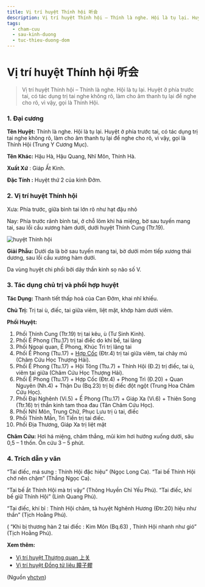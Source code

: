 ```yaml
---
title: Vị trí huyệt Thính hội 听会
description: Vị trí huyệt Thính hội – Thính là nghe. Hội là tụ lại. Huyệt ở phía trước tai, có tác dụng trị tai nghe không rõ, làm cho âm thanh tụ lại để nghe cho rõ, vì vậy, gọi là Thính Hội.
tags:
  - cham-cuu
  - sau-kinh-duong
  - tuc-thieu-duong-dom
---
```


# Vị trí huyệt Thính hội 听会 

> Vị trí huyệt Thính hội – Thính là nghe. Hội là tụ lại. Huyệt ở phía trước tai, có tác dụng trị tai nghe không rõ, làm cho âm thanh tụ lại để nghe cho rõ, vì vậy, gọi là Thính Hội.

### 1. Đại cương

**Tên Huyệt:** Thính là nghe. Hội là tụ lại. Huyệt ở phía trước tai, có tác dụng trị tai nghe không rõ, làm cho âm thanh tụ lại để nghe cho rõ, vì vậy, gọi là Thính Hội (Trung Y Cương Mục).

**Tên** **Khác:** Hậu Hà, Hậu Quang, Nhĩ Môn, Thính Hà.

**Xuất Xứ** : Giáp Ất Kinh.

**Đặc Tính :** Huyệt thứ 2 của kinh Đởm.

### 2. Vị trí huyệt Thính hội

Xưa: Phía trước, giữa bình tai lớn rõ như hạt đậu nhỏ

Nay: Phía trước rãnh bình tai, ở chỗ lõm khi há miệng, bờ sau tuyến mang tai, sau lồi cầu xương hàm dưới, dưới huyệt Thính Cung (Ttr.19).

![huyệt Thính hội](/imgs/yhctvn/huyet-thinh-hoi-300x169.jpg)

**Giải Phẫu:** Dưới da là bờ sau tuyến mang tai, bờ dưới mỏm tiếp xương thái dương, sau lồi cầu xương hàm dưới.

Da vùng huyệt chi phối bởi dây thần kinh sọ não số V.

### 3. Tác dụng chủ trị và phối hợp huyệt

**Tác Dụng:** Thanh tiết thấp hoả của Can Đởm, khai nhĩ khiếu.

**Chủ Trị:** Trị tai ù, điếc, tai giữa viêm, liệt mặt, khớp hàm dưới viêm.

**Phối Huyệt:**

1. Phối Thính Cung (Ttr.19) trị tai kêu, ù (Tư Sinh Kinh).
2. Phối Ế Phong (Ttu.17) trị tai điếc do khí bế, tai lãng
3. Phối Ngoại quan, Ế Phong, Khúc Trì trị lãng tai
4. Phối Ế Phong (Ttu.17) + [Hợp Cốc](/yhctvn/huyet-hop-coc-%e5%90%88-%e8%b0%b7) (Đtr.4) trị tai giữa viêm, tai chảy mủ (Châm Cứu Học Thượng Hải).
5. Phối Ế Phong (Ttu.17) + Hội Tông (Ttu.7) + Thính Hội (Đ.2) trị điếc, tai ù, viêm tai giữa (Châm Cứu Học Thượng Hải).
6. Phối Ế Phong (Ttu.17) + Hợp Cốc (Đtr.4) + Phong Trì (Đ.20) + Quan Nguyên (Nh.4) + Thận Du (Bq.23) trị bị điếc đột ngột (Trung Hoa Châm Cứu Học).
7. Phối Đại Nghênh (Vi.5) + Ế Phong (Ttu.17) + Giáp Xa (Vi.6) + Thiên Song (Ttr.16) trị thần kinh tam thoa đau (Tân Châm Cứu Học).
8. Phối Nhĩ Môn, Trung Chữ, Phục Lưu trị ù tai, điếc
9. Phối Thính Mấn, Trì Tiền trị tai điếc.
10. Phối Địa Thương, Giáp Xa trị liệt mặt

**Châm Cứu:** Hơi há miệng, châm thẳng, mũi kim hơi hướng xuống dưới, sâu 0,5 – 1 thốn. Ôn cứu 3 – 5 phút.

### 4. Trích dẫn y văn

“Tai điếc, má sưng : Thính Hội đặc hiệu” (Ngọc Long Ca). “Tai bế Thính Hội chớ nên chậm” (Thắng Ngọc Ca).

“Tai bế ắt Thính Hội mà trị vậy” (Thông Huyền Chỉ Yếu Phú). “Tai điếc, khí bế giữ Thính Hội” (Linh Quang Phú).

“Tai điếc, khí bỉ : Thính Hội châm, tả huyệt Nghênh Hương (Đtr.20) hiệu như thần” (Tịch Hoằng Phú).

( “Khi bị thương hàn 2 tai điếc : Kim Môn (Bq.63) , Thính Hội nhanh như gió” (Tịch Hoằng Phú).

**Xem thêm:**

* [Vị trí huyệt Thượng quan 上关](/yhctvn/vi-tri-huyet-thuong-quan-%e4%b8%8a%e5%85%b3)
* [Vị trí huyệt Đồng tử liêu 瞳子髎](/yhctvn/vi-tri-huyet-dong-tu-lieu-%e7%9e%b3%e5%ad%90%e9%ab%8e)

(Nguồn <a href="https://yhctvn.com/vi-tri-huyet-thinh-hoi-听会/" target="_blank">yhctvn</a>)
